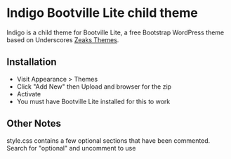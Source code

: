 # Indigo Bootville Lite child theme #

Indigo is a child theme for Bootville Lite, a free Bootstrap WordPress theme based on Underscores [Zeaks Themes](http://themes.zeaks.org).

## Installation ##

- Visit Appearance > Themes
- Click "Add New" then Upload and browser for the zip
- Activate
- You must have Bootville Lite installed for this to work

## Other Notes ##

style.css contains a few optional sections that have been commented. Search for "optional" and uncomment to use